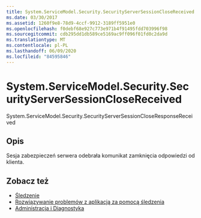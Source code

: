 ```yaml
---
title: System.ServiceModel.Security.SecurityServerSessionCloseReceived
ms.date: 03/30/2017
ms.assetid: 1260f9e8-78d9-4ccf-9912-3189ff5951e0
ms.openlocfilehash: f0debf68e927c773e971b4f91495fdd703996f98
ms.sourcegitcommit: cdb295dd1db589ce5169ac9ff096f01fd0c2da9d
ms.translationtype: MT
ms.contentlocale: pl-PL
ms.lasthandoff: 06/09/2020
ms.locfileid: "84595846"
---
```

# <a name="systemservicemodelsecuritysecurityserversessionclosereceived"></a>System.ServiceModel.Security.SecurityServerSessionCloseReceived
System.ServiceModel.Security.SecurityServerSessionCloseResponseReceived  
  
## <a name="description"></a>Opis  
 Sesja zabezpieczeń serwera odebrała komunikat zamknięcia odpowiedzi od klienta.  
  
## <a name="see-also"></a>Zobacz też

- [Śledzenie](index.md)
- [Rozwiązywanie problemów z aplikacją za pomocą śledzenia](using-tracing-to-troubleshoot-your-application.md)
- [Administracja i Diagnostyka](../index.md)
